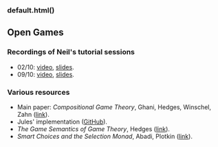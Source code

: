 ### default.html()


Open Games
-----------------


### Recordings of Neil's tutorial sessions

* 02/10: [video](https://strath.zoom.us/rec/share/UkZFIt3KZcdRdXGS5SdGWkIfh2G8slWcBAk_nKxCHLZxef5iKoze6lZhcLFr5Byr.WUiltCImCIsdgDiF), [slides](./opengames-tutorial-2020/slides01.pdf).
* 09/10: [video](https://strath.zoom.us/rec/share/NFWwKvQiawHvZFEPt0v_5DQQHSrGQo-PnQyTONGAejnV2wduLB2SEiF8sNGxsO2x.AZW1_-Oe5Yn70NhY), [slides](./opengames-tutorial-2020/slides02.pdf).

### Various resources

* Main paper: *Compositional Game Theory*, Ghani, Hedges, Winschel, Zahn ([link](https://dl.acm.org/doi/10.1145/3209108.3209165)).
* Jules' implementation ([GitHub](https://github.com/jules-hedges/open-games-hs)).
* *The Game Semantics of Game Theory*, Hedges ([link](https://arxiv.org/abs/1904.11287)).
* *Smart Choices and the Selection Monad*, Abadi, Plotkin ([link](https://arxiv.org/abs/2007.08926)).
